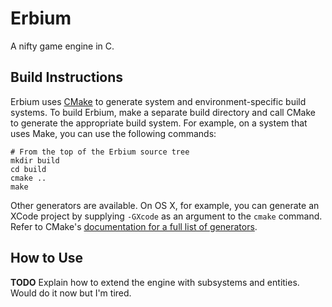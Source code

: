 Erbium
======

A nifty game engine in C.

Build Instructions
------------------

Erbium uses [CMake](http://cmake.org) to generate system and environment-specific build systems. To build Erbium, make a separate build directory and call CMake to generate the appropriate build system. For example, on a system that uses Make, you can use the following commands:

    # From the top of the Erbium source tree
    mkdir build
    cd build
    cmake ..
    make

Other generators are available. On OS X, for example, you can generate an XCode project by supplying `-GXcode` as an argument to the `cmake` command. Refer to CMake's [documentation for a full list of generators](http://www.cmake.org/cmake/help/v2.8.12/cmake.html#section_Generators).

How to Use
----------

**TODO** Explain how to extend the engine with subsystems and entities. Would do it now but I'm tired.
